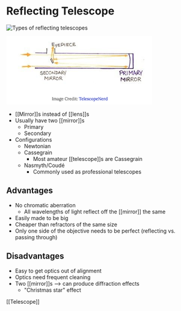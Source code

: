 # Reflecting Telescope

![Types of reflecting telescopes](/assets/second-brain/2020-10-13-14-21-50.png)

![A reflecting telescope](../../public/assets/second-brain/2021-02-02-19-18-38.png)

- [[Mirror]]s instead of [[lens]]s
- Usually have two [[mirror]]s
  - Primary
  - Secondary
- Configurations
  - Newtonian
  - Cassegrain
    - Most amateur [[telescope]]s are Cassegrain
  - Nasmyth/Coudé
    - Commonly used as professional telescopes

## Advantages

- No chromatic aberration
  - All wavelengths of light reflect off the [[mirror]] the same
- Easily made to be big
- Cheaper than refractors of the same size
- Only one side of the objective needs to be perfect (reflecting vs. passing through)

## Disadvantages

- Easy to get optics out of alignment
- Optics need frequent cleaning
- Two [[mirror]]s --> can produce diffraction effects
  - "Christmas star" effect

[[Telescope]]


